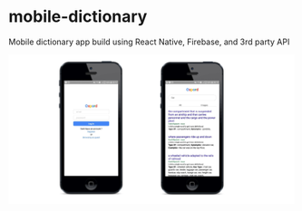 # mobile-dictionary

Mobile dictionary app build using React Native, Firebase, and 3rd party API


<img src="./mobile-dict.png">